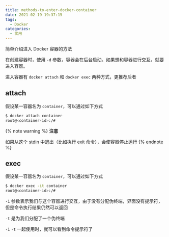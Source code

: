 ```yaml
---
title: methods-to-enter-docker-container
date: 2021-02-19 19:37:15
tags:
  - Docker
categories:
  - 实用
---
```


简单介绍进入 Docker 容器的方法

<!--more-->

在创建容器时，使用 `-d` 参数，容器会在后台启动。如果想和容器进行交互，就要进入容器。

进入容器有 `docker attach` 和 `docker exec` 两种方式，更推荐后者

## attach

假设某一容器名为 `container`，可以通过如下方式

```bash
$ docker attach container
root@<container-id>:/#
```

{% note warning %}
**注意**

如果从这个 stdin 中退出（比如执行 exit 命令），会使容器停止运行
{% endnote %}

## exec

假设某一容器名为 `container`，可以通过如下方式

```bash
$ docker exec -it container
root@<container-id>:/#
```

`-i` 参数表示我们与这个容器进行交互，由于没有分配伪终端，界面没有提示符，但是命令执行结果仍然可以返回

`-t` 是为我们分配了一个伪终端

`-i` `-t` 一起使用时，就可以看到命令提示符了
